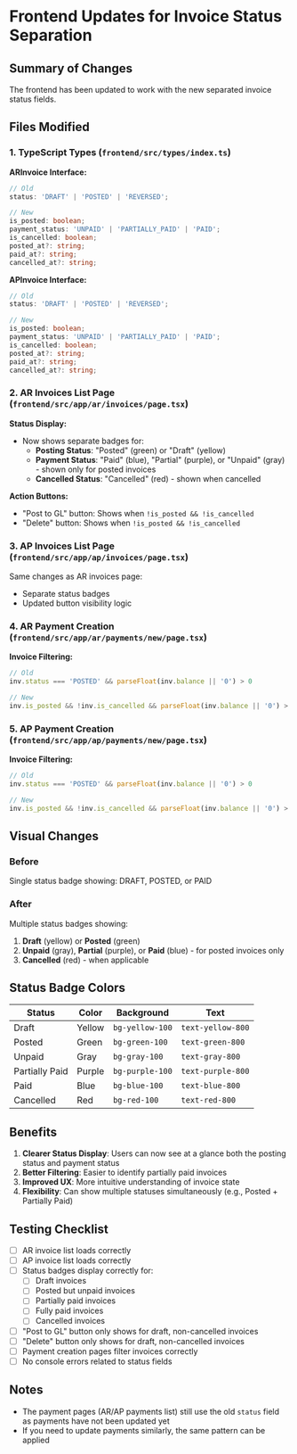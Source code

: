 # Frontend Updates for Invoice Status Separation

## Summary of Changes

The frontend has been updated to work with the new separated invoice status fields.

## Files Modified

### 1. TypeScript Types (`frontend/src/types/index.ts`)

**ARInvoice Interface:**
```typescript
// Old
status: 'DRAFT' | 'POSTED' | 'REVERSED';

// New
is_posted: boolean;
payment_status: 'UNPAID' | 'PARTIALLY_PAID' | 'PAID';
is_cancelled: boolean;
posted_at?: string;
paid_at?: string;
cancelled_at?: string;
```

**APInvoice Interface:**
```typescript
// Old
status: 'DRAFT' | 'POSTED' | 'REVERSED';

// New
is_posted: boolean;
payment_status: 'UNPAID' | 'PARTIALLY_PAID' | 'PAID';
is_cancelled: boolean;
posted_at?: string;
paid_at?: string;
cancelled_at?: string;
```

### 2. AR Invoices List Page (`frontend/src/app/ar/invoices/page.tsx`)

**Status Display:**
- Now shows separate badges for:
  - **Posting Status**: "Posted" (green) or "Draft" (yellow)
  - **Payment Status**: "Paid" (blue), "Partial" (purple), or "Unpaid" (gray) - shown only for posted invoices
  - **Cancelled Status**: "Cancelled" (red) - shown when cancelled

**Action Buttons:**
- "Post to GL" button: Shows when `!is_posted && !is_cancelled`
- "Delete" button: Shows when `!is_posted && !is_cancelled`

### 3. AP Invoices List Page (`frontend/src/app/ap/invoices/page.tsx`)

Same changes as AR invoices page:
- Separate status badges
- Updated button visibility logic

### 4. AR Payment Creation (`frontend/src/app/ar/payments/new/page.tsx`)

**Invoice Filtering:**
```typescript
// Old
inv.status === 'POSTED' && parseFloat(inv.balance || '0') > 0

// New
inv.is_posted && !inv.is_cancelled && parseFloat(inv.balance || '0') > 0
```

### 5. AP Payment Creation (`frontend/src/app/ap/payments/new/page.tsx`)

**Invoice Filtering:**
```typescript
// Old
inv.status === 'POSTED' && parseFloat(inv.balance || '0') > 0

// New
inv.is_posted && !inv.is_cancelled && parseFloat(inv.balance || '0') > 0
```

## Visual Changes

### Before
Single status badge showing: DRAFT, POSTED, or PAID

### After
Multiple status badges showing:
1. **Draft** (yellow) or **Posted** (green)
2. **Unpaid** (gray), **Partial** (purple), or **Paid** (blue) - for posted invoices only
3. **Cancelled** (red) - when applicable

## Status Badge Colors

| Status | Color | Background | Text |
|--------|-------|------------|------|
| Draft | Yellow | `bg-yellow-100` | `text-yellow-800` |
| Posted | Green | `bg-green-100` | `text-green-800` |
| Unpaid | Gray | `bg-gray-100` | `text-gray-800` |
| Partially Paid | Purple | `bg-purple-100` | `text-purple-800` |
| Paid | Blue | `bg-blue-100` | `text-blue-800` |
| Cancelled | Red | `bg-red-100` | `text-red-800` |

## Benefits

1. **Clearer Status Display**: Users can now see at a glance both the posting status and payment status
2. **Better Filtering**: Easier to identify partially paid invoices
3. **Improved UX**: More intuitive understanding of invoice state
4. **Flexibility**: Can show multiple statuses simultaneously (e.g., Posted + Partially Paid)

## Testing Checklist

- [ ] AR invoice list loads correctly
- [ ] AP invoice list loads correctly
- [ ] Status badges display correctly for:
  - [ ] Draft invoices
  - [ ] Posted but unpaid invoices
  - [ ] Partially paid invoices
  - [ ] Fully paid invoices
  - [ ] Cancelled invoices
- [ ] "Post to GL" button only shows for draft, non-cancelled invoices
- [ ] "Delete" button only shows for draft, non-cancelled invoices
- [ ] Payment creation pages filter invoices correctly
- [ ] No console errors related to status fields

## Notes

- The payment pages (AR/AP payments list) still use the old `status` field as payments have not been updated yet
- If you need to update payments similarly, the same pattern can be applied

